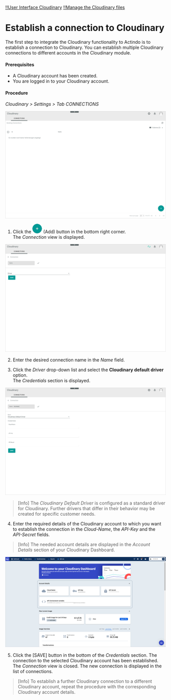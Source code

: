 [!!User Interface Cloudinary](../UserInterface/01a_Connections.md)
[!!Manage the Cloudinary files](../Operation/01_ManageCloudinaryFiles.md)


# Establish a connection to Cloudinary

The first step to integrate the Cloudinary functionality to Actindo is to establish a connection to Cloudinary. You can establish multiple Cloudinary connections to different accounts in the Cloudinary module.

#### Prerequisites

- A Cloudinary account has been created.
- You are logged in to your Cloudinary account.

#### Procedure

*Cloudinary > Settings > Tab CONNECTIONS*

![Connections](../../Assets/Screenshots/Cloudinary/Settings/Connections.png "[Connections]")

1. Click the ![Add](../../Assets/Icons/Plus01.png "[Add]") (Add) button in the bottom right corner.   
  The *Connection* view is displayed.

  ![Create connection](../../Assets/Screenshots/Cloudinary/Settings/CreateConnection.png "[Create connection]")

2. Enter the desired connection name in the *Name* field.

3. Click the *Driver* drop-down list and select the **Cloudinary default driver** option.   
  The *Credentials* section is displayed.

  ![Credentials](../../Assets/Screenshots/Cloudinary/Settings/Credentials.png "[Credentials]")

  > [Info] The *Cloudinary Default Driver* is configured as a standard driver for Cloudinary. Further drivers that differ in their behavior may be created for specific customer needs.

4. Enter the required details of the Cloudinary account to which you want to establish the connection in the *Cloud-Name*, the *API-Key* and the *API-Secret* fields.

  > [Info] The needed account details are displayed in the *Account Details* section of your Cloudinary Dashboard.

  ![Cloudinary dashboard](../../Assets/Screenshots/Cloudinary/Settings/CloudinaryDashboard.png "[Cloudinary dashboard]")


5.	Click the [SAVE] button in the bottom of the *Credentials* section.
  The connection to the selected Cloudinary account has been established. The *Connection* view is closed. The new connection is displayed in the list of connections.

> [Info] To establish a further Cloudinary connection to a different Cloudinary account, repeat the procedure with the corresponding Cloudinary account details.
